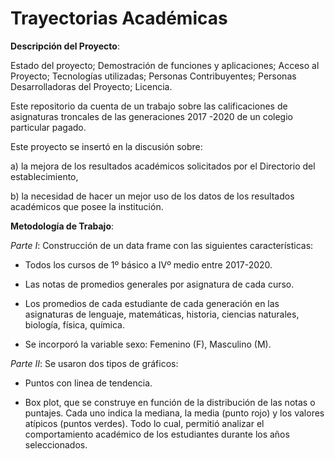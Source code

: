 


# Trayectorias Académicas

**Descripción del Proyecto**:




Estado del proyecto;
Demostración de funciones y aplicaciones;
Acceso al Proyecto;
Tecnologías utilizadas;
Personas Contribuyentes;
Personas Desarrolladoras del Proyecto;
Licencia.

Este repositorio da cuenta de un trabajo sobre las calificaciones de asignaturas troncales de las generaciones 2017 -2020 de un colegio particular pagado.

Este proyecto se insertó en la discusión sobre: 

a) la mejora de los resultados académicos solicitados por el Directorio del establecimiento,

b) la necesidad de hacer un mejor uso de los datos de los resultados académicos que posee la institución. 

 **Metodología de Trabajo**: 

*Parte I*: Construcción de un data frame con las siguientes características:

- Todos los cursos de 1º básico a IVº medio entre 2017-2020.

- Las notas de promedios generales por asignatura de cada curso.

- Los promedios de cada estudiante de cada generación en las asignaturas de lenguaje, matemáticas, historia, ciencias naturales, biología, física, química. 

- Se incorporó la variable sexo: Femenino (F), Masculino (M). 

*Parte II*: Se usaron dos tipos de gráficos:

- Puntos con linea de tendencia.

- Box plot, que se construye en función de la distribución de las notas o puntajes. Cada uno indica la mediana, la media (punto rojo) y los valores atípicos (puntos verdes). Todo lo cual, permitió analizar el comportamiento académico de los estudiantes durante los años seleccionados. 
